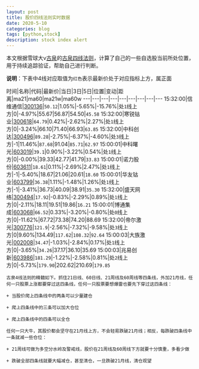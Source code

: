 ```yaml
---
layout: post
title: 股价四线法则实时数据
date: 2020-5-10
categories: blog
tags: [python,stock]
description: stock index alert
---
```



本文根据雪球大v[古泉](https://xueqiu.com/u/7148646888)的[古泉四线法则](https://xueqiu.com/7148646888/130498192)，计算了自己的一些自选股当前所处位置，用于持续追踪验证，帮助自己进行判断。

**说明**：下表中4线对应取值为`红色`表示最新价处于对应指标上方，属正面

时间|名称|代码|最新价|当日|3日|5日|位置|变动|距离|ma21|ma60|ma21w|ma60w
---|---|---|---|---|---|---|---|---
15:32:00|信维通信|[300136](https://xueqiu.com/S/SZ300136)|`50.12`|1.05%|-5.65%|-15.76%|处`1`线上方|0|-4.97%|55.67|56.87|54.50|`45.58`
15:32:00|寒锐钴业|[300618](https://xueqiu.com/S/SZ300618)|`64.79`|0.42%|-2.62%|2.27%|处`1`线上方|0|-3.24%|66.10|71.40|66.93|`63.85`
15:32:00|中科创达|[300496](https://xueqiu.com/S/SZ300496)|`89.28`|-2.75%|-6.37%|-4.60%|处`3`线上方|-1|11.46%|`87.68`|91.04|`85.71`|`62.97`
15:00:01|中科曙光|[603019](https://xueqiu.com/S/SH603019)|`39.1`|0.90%|-3.22%|0.54%|处`1`线上方|0|-0.00%|39.33|42.77|41.79|`33.83`
15:00:01|诺力股份|[603611](https://xueqiu.com/S/SH603611)|`18.61`|0.11%|-2.69%|2.47%|处`1`线上方|-1|-5.40%|18.67|21.06|20.61|`18.60`
15:00:01|华友钴业|[603799](https://xueqiu.com/S/SH603799)|`36.38`|1.11%|-1.48%|1.26%|处`1`线上方|-1|-3.41%|36.73|40.09|38.91|`35.30`
15:32:00|盛天网络|[300494](https://xueqiu.com/S/SZ300494)|`17.92`|-0.83%|-2.29%|0.89%|处`1`线上方|0|-2.11%|18.11|19.51|19.86|`16.21`
15:00:01|博通集成|[603068](https://xueqiu.com/S/SH603068)|`66.52`|0.33%|-3.20%|-0.80%|处`0`线上方|0|-11.62%|67.72|73.38|74.20|88.69
15:32:00|帝尔激光|[300776](https://xueqiu.com/S/SZ300776)|`121.9`|-2.56%|-7.32%|-9.58%|处`3`线上方|0|9.60%|134.49|`117.62`|`108.32`|`92.64`
15:00:03|大族激光|[002008](https://xueqiu.com/S/SZ002008)|`34.47`|-1.03%|-2.84%|0.17%|处`1`线上方|0|-3.65%|`34.26`|37.17|36.10|35.69
15:00:03|兆易创新|[603986](https://xueqiu.com/S/SH603986)|`181.29`|-1.22%|-2.58%|0.81%|处`2`线上方|0|-5.73%|`179.90`|202.62|210.69|`179.85`

```
古泉4线法则的精髓如下。抓住21日线、60日线、21周线及60周线等四条线，外加21月线，任何一只股票上涨都要穿过这四条线，任何一只股票要想爆雷也要先下穿过这四条线：

+ 当股价爬上四条线中的两条可以少量建仓

+ 爬上四条线中的三条可以加大仓位

+ 爬上四条线中的四条可以全仓

任何一只大牛，其股价都会坚守在21月线上方，不会轻易跌破21月线；相反，每跌破四条线中一条就减一些仓位：

+ 21周线可做为多空分水岭及警戒线，股价在21周线及60周线下方就要十分慎重，多看少做

+ 跌破全部四条线就要大幅减仓，甚至清仓，一旦跌破21月线，清仓观望
```